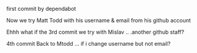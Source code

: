 first commit by dependabot

Now we try Matt Todd with his username & email from his github account

Ehhh what if the 3rd commit we try with Mislav .. .another github staff?

4th commit Back to Mtodd ... if i change username but not email?
